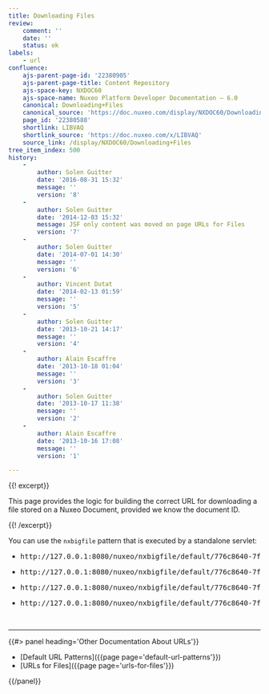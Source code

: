 ```yaml
---
title: Downloading Files
review:
    comment: ''
    date: ''
    status: ok
labels:
    - url
confluence:
    ajs-parent-page-id: '22380905'
    ajs-parent-page-title: Content Repository
    ajs-space-key: NXDOC60
    ajs-space-name: Nuxeo Platform Developer Documentation — 6.0
    canonical: Downloading+Files
    canonical_source: 'https://doc.nuxeo.com/display/NXDOC60/Downloading+Files'
    page_id: '22380588'
    shortlink: LIBVAQ
    shortlink_source: 'https://doc.nuxeo.com/x/LIBVAQ'
    source_link: /display/NXDOC60/Downloading+Files
tree_item_index: 500
history:
    -
        author: Solen Guitter
        date: '2016-08-31 15:32'
        message: ''
        version: '8'
    -
        author: Solen Guitter
        date: '2014-12-03 15:32'
        message: JSF only content was moved on page URLs for Files
        version: '7'
    -
        author: Solen Guitter
        date: '2014-07-01 14:30'
        message: ''
        version: '6'
    -
        author: Vincent Dutat
        date: '2014-02-13 01:59'
        message: ''
        version: '5'
    -
        author: Solen Guitter
        date: '2013-10-21 14:17'
        message: ''
        version: '4'
    -
        author: Alain Escaffre
        date: '2013-10-18 01:04'
        message: ''
        version: '3'
    -
        author: Solen Guitter
        date: '2013-10-17 11:38'
        message: ''
        version: '2'
    -
        author: Alain Escaffre
        date: '2013-10-16 17:08'
        message: ''
        version: '1'

---
```

{{! excerpt}}

This page provides the logic for building the correct URL for downloading a file stored on a Nuxeo Document, provided we know the document ID.

{{! /excerpt}}

You can use the&nbsp;`nxbigfile`&nbsp;pattern that is executed by a standalone servlet:

*   <pre>http://127.0.0.1:8080/nuxeo/nxbigfile/default/776c8640-7f19-4cf3-b4ff-546ea1d3d496/file:content/rm.pdf</pre>

*   <pre>http://127.0.0.1:8080/nuxeo/nxbigfile/default/776c8640-7f19-4cf3-b4ff-546ea1d3d496/blobholder:0/rm.pdf</pre>

*   <pre>http://127.0.0.1:8080/nuxeo/nxbigfile/default/776c8640-7f19-4cf3-b4ff-546ea1d3d496/files:files/0/file/SC-DM-DAM.png</pre>

*   <pre>http://127.0.0.1:8080/nuxeo/nxbigfile/default/776c8640-7f19-4cf3-b4ff-546ea1d3d496/blobholder:1/SC-DM-DAM.png</pre>

&nbsp;

* * *

<div class="row" data-equalizer data-equalize-on="medium"><div class="column medium-6">{{#> panel heading='Other Documentation About URLs'}}

- [Default URL Patterns]({{page page='default-url-patterns'}})
- [URLs for Files]({{page page='urls-for-files'}})

{{/panel}}</div><div class="column medium-6">

&nbsp;

</div></div>
